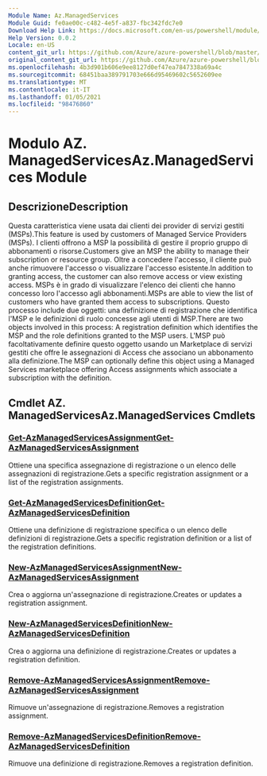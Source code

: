 ```yaml
---
Module Name: Az.ManagedServices
Module Guid: fe0ae00c-c482-4e5f-a837-fbc342fdc7e0
Download Help Link: https://docs.microsoft.com/en-us/powershell/module/az.managedservices
Help Version: 0.0.2
Locale: en-US
content_git_url: https://github.com/Azure/azure-powershell/blob/master/src/ManagedServices/ManagedServices/help/Az.ManagedServices.md
original_content_git_url: https://github.com/Azure/azure-powershell/blob/master/src/ManagedServices/ManagedServices/help/Az.ManagedServices.md
ms.openlocfilehash: 4b3d901b606e9ee8127d0ef47ea7847338a69a4c
ms.sourcegitcommit: 68451baa389791703e666d95469602c5652609ee
ms.translationtype: MT
ms.contentlocale: it-IT
ms.lasthandoff: 01/05/2021
ms.locfileid: "98476860"
---
```

# <span data-ttu-id="0ce5b-101">Modulo AZ. ManagedServices</span><span class="sxs-lookup"><span data-stu-id="0ce5b-101">Az.ManagedServices Module</span></span>
## <span data-ttu-id="0ce5b-102">Descrizione</span><span class="sxs-lookup"><span data-stu-id="0ce5b-102">Description</span></span>
<span data-ttu-id="0ce5b-103">Questa caratteristica viene usata dai clienti dei provider di servizi gestiti (MSPs).</span><span class="sxs-lookup"><span data-stu-id="0ce5b-103">This feature is used by customers of Managed Service Providers (MSPs).</span></span> <span data-ttu-id="0ce5b-104">I clienti offrono a MSP la possibilità di gestire il proprio gruppo di abbonamenti o risorse.</span><span class="sxs-lookup"><span data-stu-id="0ce5b-104">Customers give an MSP the ability to manage their subscription or resource group.</span></span> <span data-ttu-id="0ce5b-105">Oltre a concedere l'accesso, il cliente può anche rimuovere l'accesso o visualizzare l'accesso esistente.</span><span class="sxs-lookup"><span data-stu-id="0ce5b-105">In addition to granting access, the customer can also remove access or view existing access.</span></span> <span data-ttu-id="0ce5b-106">MSPs è in grado di visualizzare l'elenco dei clienti che hanno concesso loro l'accesso agli abbonamenti.</span><span class="sxs-lookup"><span data-stu-id="0ce5b-106">MSPs are able to view the list of customers who have granted them access to subscriptions.</span></span> <span data-ttu-id="0ce5b-107">Questo processo include due oggetti: una definizione di registrazione che identifica l'MSP e le definizioni di ruolo concesse agli utenti di MSP.</span><span class="sxs-lookup"><span data-stu-id="0ce5b-107">There are two objects involved in this process: A registration definition which identifies the MSP and the role definitions granted to the MSP users.</span></span> <span data-ttu-id="0ce5b-108">L'MSP può facoltativamente definire questo oggetto usando un Marketplace di servizi gestiti che offre le assegnazioni di Access che associano un abbonamento alla definizione.</span><span class="sxs-lookup"><span data-stu-id="0ce5b-108">The MSP can optionally define this object using a Managed Services marketplace offering Access assignments which associate a subscription with the definition.</span></span>

## <span data-ttu-id="0ce5b-109">Cmdlet AZ. ManagedServices</span><span class="sxs-lookup"><span data-stu-id="0ce5b-109">Az.ManagedServices Cmdlets</span></span>
### [<span data-ttu-id="0ce5b-110">Get-AzManagedServicesAssignment</span><span class="sxs-lookup"><span data-stu-id="0ce5b-110">Get-AzManagedServicesAssignment</span></span>](Get-AzManagedServicesAssignment.md)
<span data-ttu-id="0ce5b-111">Ottiene una specifica assegnazione di registrazione o un elenco delle assegnazioni di registrazione.</span><span class="sxs-lookup"><span data-stu-id="0ce5b-111">Gets a specific registration assignment or a list of the registration assignments.</span></span>

### [<span data-ttu-id="0ce5b-112">Get-AzManagedServicesDefinition</span><span class="sxs-lookup"><span data-stu-id="0ce5b-112">Get-AzManagedServicesDefinition</span></span>](Get-AzManagedServicesDefinition.md)
<span data-ttu-id="0ce5b-113">Ottiene una definizione di registrazione specifica o un elenco delle definizioni di registrazione.</span><span class="sxs-lookup"><span data-stu-id="0ce5b-113">Gets a specific registration definition or a list of the registration definitions.</span></span>

### [<span data-ttu-id="0ce5b-114">New-AzManagedServicesAssignment</span><span class="sxs-lookup"><span data-stu-id="0ce5b-114">New-AzManagedServicesAssignment</span></span>](New-AzManagedServicesAssignment.md)
<span data-ttu-id="0ce5b-115">Crea o aggiorna un'assegnazione di registrazione.</span><span class="sxs-lookup"><span data-stu-id="0ce5b-115">Creates or updates a registration assignment.</span></span>

### [<span data-ttu-id="0ce5b-116">New-AzManagedServicesDefinition</span><span class="sxs-lookup"><span data-stu-id="0ce5b-116">New-AzManagedServicesDefinition</span></span>](New-AzManagedServicesDefinition.md)
<span data-ttu-id="0ce5b-117">Crea o aggiorna una definizione di registrazione.</span><span class="sxs-lookup"><span data-stu-id="0ce5b-117">Creates or updates a registration definition.</span></span>

### [<span data-ttu-id="0ce5b-118">Remove-AzManagedServicesAssignment</span><span class="sxs-lookup"><span data-stu-id="0ce5b-118">Remove-AzManagedServicesAssignment</span></span>](Remove-AzManagedServicesAssignment.md)
<span data-ttu-id="0ce5b-119">Rimuove un'assegnazione di registrazione.</span><span class="sxs-lookup"><span data-stu-id="0ce5b-119">Removes a registration assignment.</span></span>

### [<span data-ttu-id="0ce5b-120">Remove-AzManagedServicesDefinition</span><span class="sxs-lookup"><span data-stu-id="0ce5b-120">Remove-AzManagedServicesDefinition</span></span>](Remove-AzManagedServicesDefinition.md)
<span data-ttu-id="0ce5b-121">Rimuove una definizione di registrazione.</span><span class="sxs-lookup"><span data-stu-id="0ce5b-121">Removes a registration definition.</span></span>
